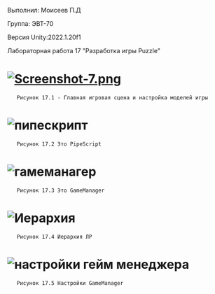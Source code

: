 Выполнил: Моисеев П.Д

Группа: ЭВТ-70

Версия Unity:2022.1.20f1

Лабораторная работа 17 "Разработка игры Puzzle"

# [![Screenshot-7.png](https://i.postimg.cc/y6hg9bx7/Screenshot-7.png)](https://postimg.cc/LhX8FvjW)
       Рисунок 17.1 - Главная игровая сцена и настройка моделей игры
       
# ![пипескрипт](https://user-images.githubusercontent.com/119409903/205280665-a17d8bf8-b946-4f29-a94c-8f71e8f98ffa.jpg)
       Рисунок 17.2 Это PipeScript
       
# ![гамеманагер](https://user-images.githubusercontent.com/119409903/205280671-f9e2aed6-5aab-49ec-8eaa-8e7979794f6d.jpg)
       Рисунок 17.3 Это GameManager
       
# ![Иерархия](https://user-images.githubusercontent.com/119409903/205281211-9130fe25-31c0-47f8-a521-12edbae71eab.jpg)
       Рисунок 17.4 Иерархия ЛР

# ![настройки гейм менеджера](https://user-images.githubusercontent.com/119409903/205281284-7c4243a4-6142-4873-b81c-d098fcf77100.jpg)
       Рисунок 17.5 Настройки GameManager
